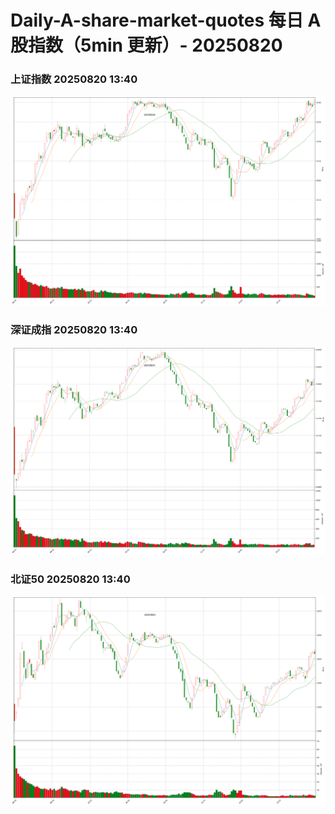 
# Daily-A-share-market-quotes 每日 A 股指数（5min 更新）- 20250820

### 上证指数 20250820 13:40
![](./fig/2025/8/20250820-sh000001.png)

### 深证成指 20250820 13:40
![](./fig/2025/8/20250820-sz399001.png)

### 北证50 20250820 13:40
![](./fig/2025/8/20250820-bj899050.png)
